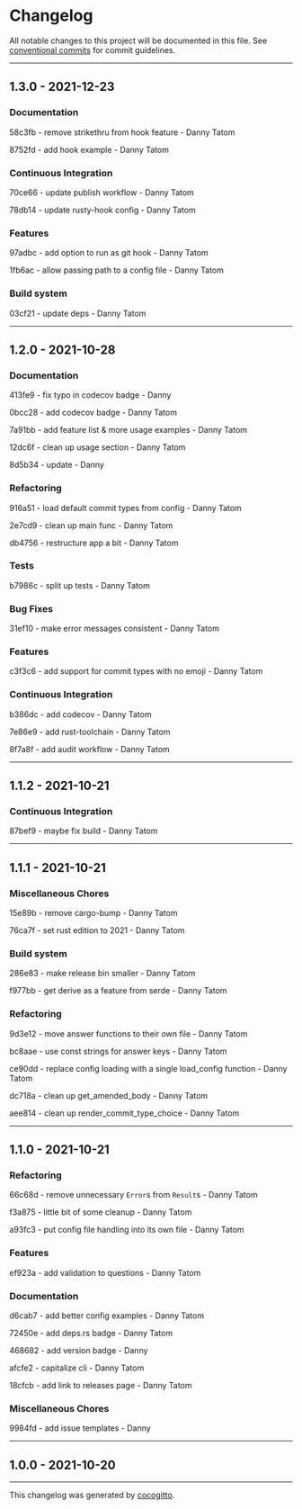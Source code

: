 # Changelog
All notable changes to this project will be documented in this file. See [conventional commits](https://www.conventionalcommits.org/) for commit guidelines.

- - -
## 1.3.0 - 2021-12-23


### Documentation

58c3fb - remove strikethru from hook feature - Danny Tatom

8752fd - add hook example - Danny Tatom


### Continuous Integration

70ce66 - update publish workflow - Danny Tatom

78db14 - update rusty-hook config - Danny Tatom


### Features

97adbc - add option to run as git hook - Danny Tatom

1fb6ac - allow passing path to a config file - Danny Tatom


### Build system

03cf21 - update deps - Danny Tatom


- - -
## 1.2.0 - 2021-10-28


### Documentation

413fe9 - fix typo in codecov badge - Danny

0bcc28 - add codecov badge - Danny Tatom

7a91bb - add feature list & more usage examples - Danny Tatom

12dc6f - clean up usage section - Danny Tatom

8d5b34 - update - Danny


### Refactoring

916a51 - load default commit types from config - Danny Tatom

2e7cd9 - clean up main func - Danny Tatom

db4756 - restructure app a bit - Danny Tatom


### Tests

b7986c - split up tests - Danny Tatom


### Bug Fixes

31ef10 - make error messages consistent - Danny Tatom


### Features

c3f3c6 - add support for commit types with no emoji - Danny Tatom


### Continuous Integration

b386dc - add codecov - Danny Tatom

7e86e9 - add rust-toolchain - Danny Tatom

8f7a8f - add audit workflow - Danny Tatom


- - -
## 1.1.2 - 2021-10-21


### Continuous Integration

87bef9 - maybe fix build - Danny Tatom


- - -
## 1.1.1 - 2021-10-21


### Miscellaneous Chores

15e89b - remove cargo-bump - Danny Tatom

76ca7f - set rust edition to 2021 - Danny Tatom


### Build system

286e83 - make release bin smaller - Danny Tatom

f977bb - get derive as a feature from serde - Danny Tatom


### Refactoring

9d3e12 - move answer functions to their own file - Danny Tatom

bc8aae - use const strings for answer keys - Danny Tatom

ce90dd - replace config loading with a single load_config function - Danny Tatom

dc718a - clean up get_amended_body - Danny Tatom

aee814 - clean up render_commit_type_choice - Danny Tatom


- - -
## 1.1.0 - 2021-10-21


### Refactoring

66c68d - remove unnecessary `Error`s from `Result`s - Danny Tatom

f3a875 - little bit of some cleanup - Danny Tatom

a93fc3 - put config file handling into its own file - Danny Tatom


### Features

ef923a - add validation to questions - Danny Tatom


### Documentation

d6cab7 - add better config examples - Danny Tatom

72450e - add deps.rs badge - Danny Tatom

468682 - add version badge - Danny

afcfe2 - capitalize cli - Danny Tatom

18cfcb - add link to releases page - Danny Tatom


### Miscellaneous Chores

9984fd - add issue templates - Danny


- - -
## 1.0.0 - 2021-10-20


- - -

This changelog was generated by [cocogitto](https://github.com/oknozor/cocogitto).